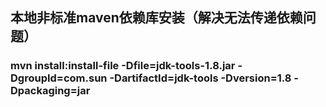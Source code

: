 ## 本地非标准maven依赖库安装（解决无法传递依赖问题）

### mvn install:install-file -Dfile=jdk-tools-1.8.jar -DgroupId=com.sun -DartifactId=jdk-tools -Dversion=1.8 -Dpackaging=jar
